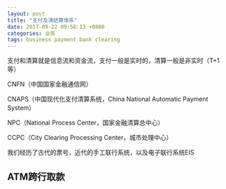 ```yaml
---
layout: post
title: "支付及清结算体系"
date: 2017-09-22 09:58:13 +0800
categories: 业务
tags: business payment bank clearing
---
```


支付和清算就是信息流和资金流，支付一般是实时的，清算一般是非实时（T+1等）

CNFN（中国国家金融通信网）

CNAPS（中国现代化支付清算系统，China National Automatic Payment System）

NPC（National Process Center，国家金融清算总中心）

CCPC（City Clearing Processing Center，城市处理中心）

我们经历了古代的票号，近代的手工联行系统，以及电子联行系统EIS

## ATM跨行取款

